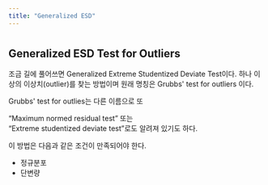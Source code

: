 ```yaml
---
title: "Generalized ESD"
---
```


#

## Generalized ESD Test for Outliers

조금 길에 풀어쓰면 Generalized Extreme Studentized Deviate Test이다.
하나 이상의 이상치(outlier)를 찾는 방법이며 원래 명칭은 Grubbs' test for outliers 이다.

Grubbs' test for outlies는 다른 이름으로 또

“Maximum normed residual test” 또는  
“Extreme studentized deviate test”로도 알려져 있기도 하다.

이 방법은 다음과 같은 조건이 만족되어야 한다.

- 정규분포
- 단변량

